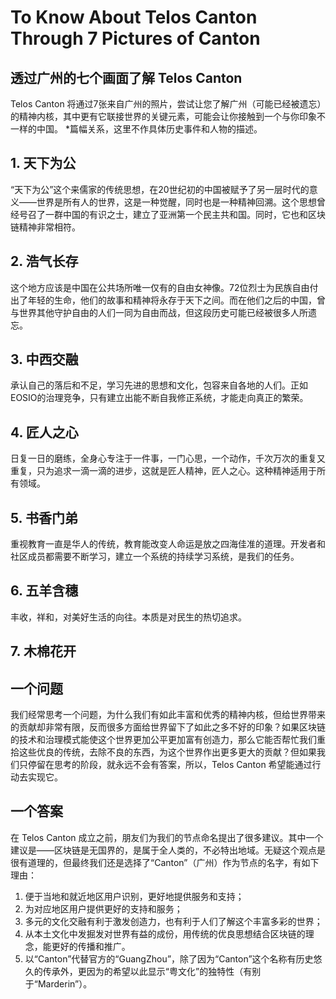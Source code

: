# To Know About Telos Canton Through 7 Pictures of Canton
## 透过广州的七个画面了解 Telos Canton

Telos Canton 将通过7张来自广州的照片，尝试让您了解广州（可能已经被遗忘）的精神内核，其中更有它联接世界的关键元素，可能会让你接触到一个与你印象不一样的中国。
*篇幅关系，这里不作具体历史事件和人物的描述。

## 1. 天下为公
“天下为公”这个来儒家的传统思想，在20世纪初的中国被赋予了另一层时代的意义——世界是所有人的世界，这是一种觉醒，同时也是一种精神回溯。这个思想曾经号召了一群中国的有识之士，建立了亚洲第一个民主共和国。同时，它也和区块链精神非常相符。

## 2. 浩气长存
这个地方应该是中国在公共场所唯一仅有的自由女神像。72位烈士为民族自由付出了年轻的生命，他们的故事和精神将永存于天下之间。而在他们之后的中国，曾与世界其他守护自由的人们一同为自由而战，但这段历史可能已经被很多人所遗忘。

## 3. 中西交融
承认自己的落后和不足，学习先进的思想和文化，包容来自各地的人们。正如EOSIO的治理竞争，只有建立出能不断自我修正系统，才能走向真正的繁荣。

## 4. 匠人之心
日复一日的磨练，全身心专注于一件事，一门心思，一个动作，千次万次的重复又重复，只为追求一滴一滴的进步，这就是匠人精神，匠人之心。这种精神适用于所有领域。

## 5. 书香门弟
重视教育一直是华人的传统，教育能改变人命运是放之四海佳准的道理。开发者和社区成员都需要不断学习，建立一个系统的持续学习系统，是我们的任务。

## 6. 五羊含穗
丰收，祥和，对美好生活的向往。本质是对民生的热切追求。

## 7. 木棉花开

## 一个问题
我们经常思考一个问题，为什么我们有如此丰富和优秀的精神内核，但给世界带来的贡献却非常有限，反而很多方面给世界留下了如此之多不好的印象？如果区块链的技术和治理模式能使这个世界更加公平更加富有创造力，那么它能否帮忙我们重拾这些优良的传统，去除不良的东西，为这个世界作出更多更大的贡献？但如果我们只停留在思考的阶段，就永远不会有答案，所以，Telos Canton 希望能通过行动去实现它。

## 一个答案
在 Telos Canton 成立之前，朋友们为我们的节点命名提出了很多建议。其中一个建议是——区块链是无国界的，是属于全人类的，不必特出地域。无疑这个观点是很有道理的，但最终我们还是选择了“Canton”（广州）作为节点的名字，有如下理由：
1. 便于当地和就近地区用户识别，更好地提供服务和支持；
2. 为对应地区用户提供更好的支持和服务；
3. 多元的文化交融有利于激发创造力，也有利于人们了解这个丰富多彩的世界；
4. 从本土文化中发掘发对世界有益的成份，用传统的优良思想结合区块链的理念，能更好的传播和推广。
5. 以“Canton”代替官方的“GuangZhou”，除了因为“Canton”这个名称有历史悠久的传承外，更因为的希望以此显示“粤文化”的独特性（有别于“Marderin”）。